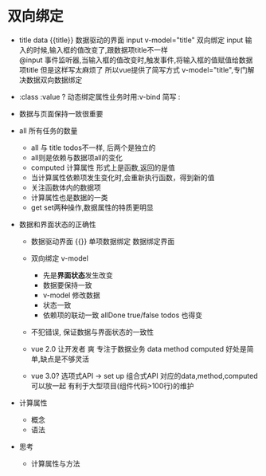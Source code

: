 # 双向绑定
  


- title data
  {{title}} 数据驱动的界面
  input v-model="title" 双向绑定
  input 输入的时候,输入框的值改变了,跟数据项title不一样  
  @input 事件监听器,当输入框的值改变时,触发事件,将输入框的值赋值给数据项title 但是这样写太麻烦了
  所以vue提供了简写方式 v-model="title",专门解决数据双向数据绑定

- :class  :value ?
  动态绑定属性业务时用:v-bind 简写 :

- 数据与页面保持一致很重要

- all 所有任务的数量
  - all 与 title todos不一样, 后两个是独立的 
  - all则是依赖与数据项all的变化
  - computed 计算属性
    形式上是函数,返回的是值
  - 当计算属性依赖项发生变化时,会重新执行函数，得到新的值
  - 关注函数体内的数据项
  - 计算属性也是数据的一类
  - get set两种操作,数据属性的特质更明显

- 数据和界面状态的正确性
  - 数据驱动界面 {{}} 单项数据绑定 数据绑定界面
  - 双向绑定 v-model 
    - 先是**界面状态**发生改变
    - 数据要保持一致
    - v-model 修改数据
    - 状态一致
    - 依赖项的联动一致
      allDone true/false   todos 也得变

  - 不犯错误, 保证数据与界面状态的一致性
  - vue 2.0 让开发者 爽 专注于数据业务
    data
    method
    computed
    好处是简单,缺点是不够灵活
  - vue 3.0? 
    选项式API -> set up 组合式API  对应的data,method,computed 可以放一起 有利于大型项目(组件代码>100行)的维护





- 计算属性
  - 概念
  - 语法



- 思考
  - 计算属性与方法
